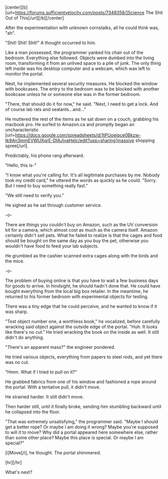 [center][b][url=https://forums.sufficientvelocity.com/posts/7348358/]Science The Shit Out of This[/url][/b][/center]

After the experimentation with unknown cornstalks, all he could think was, "ah".

"Shit! Shit! Shit!" A thought occurred to him.

Like a man possessed, the programmer yanked his chair out of the bedroom. Everything else followed. Objects were dumbed into the living room, transforming it from an unlived space to a pile of junk. The only thing left inside was his desktop computer and a webcam, which was left to monitor the portal.

Next, he implemented several security measures. He blocked the window with bookcases. The entry to the bedroom was to be blocked with another bookcase unless he or someone else was in the former bedroom.

"There, that should do it for now," he said. "Next, I need to get a lock. And of course lab rats and sealants...and..."

He muttered the rest of the items as he sat down on a couch, grabbing his macbook pro. He surfed to Amazon.ca and promptly began an uncharacteristic [url=https://docs.google.com/spreadsheets/d/1tPUoeipce0Bkzw-tk9An3mmEVWUXqrE-DlAJjvaHelc/edit?usp=sharing]massive shopping spree[/url].

Predictably, his phone rang afterward.

"Hello, this is-"

"I know what you're calling for. It's all legitimate purchases by me. Nobody took my credit card," he uttered the words as quickly as he could. "Sorry. But I need to buy something really fast."

"We still need to verify you."

He sighed as he sat through customer service.

-o-

There are things you couldn't buy on Amazon, such as the UV conversion kit for a camera, which almost cost as much as the camera itself. Amazon certainly didn't sell pets. What he failed to realize is that the cages and food should be bought on the same day as you buy the pet, otherwise you wouldn't have food to feed your lab subjects.

He grumbled as the cashier scanned extra cages along with the birds and the mice.

-o-

The problem of buying online is that you have to wait a few business days for goods to arrive. In hindsight, he should hadn't done that. He could have bought everything from the local big box retailer. In the meantime, he returned to his former bedroom with experimental objects for testing.

There was a tiny edge that he could perceive, and he wanted to know if it was sharp.

"Test object number one, a worthless book," he vocalized, before carefully wracking said object against the outside edge of the portal. "Huh. It looks like there's no cut." He tried wracking the book on the inside as well. It still didn't do anything.

"There's an apparent mass?" the engineer pondered.

He tried various objects, everything from papers to steel rods, and yet there was no cut.

"Hmm. What if I tried to pull on it?"

He grabbed fabrics from one of his window and fashioned a rope around the portal. With a tentative pull, it didn't move.

He strained harder. It still didn't move.

Then harder still, until it finally broke, sending him stumbling backward until he collapsed into the floor.

"That was extremely unsatisfying," the programmer said. "Maybe I should get a better rope? Or maybe I am doing it wrong? Maybe you're supposed to will it to move? Why did a portal appeared here somewhere else, rather than some other place? Maybe this place is special. Or maybe I am special?"

[i]Move[/i], he thought. The portal shimmered.

[hr][/hr]

What's next?
